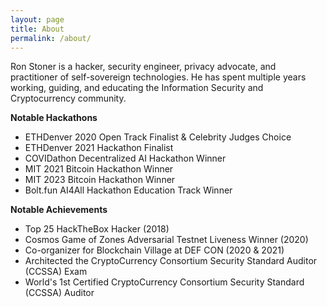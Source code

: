 ```yaml
---
layout: page
title: About
permalink: /about/
---
```


Ron Stoner is a hacker, security engineer, privacy advocate, and practitioner of self-sovereign technologies. He has spent multiple years working, guiding, and educating the Information Security and Cryptocurrency community.


**Notable Hackathons**
- ETHDenver 2020 Open Track Finalist & Celebrity Judges Choice
- ETHDenver 2021 Hackathon Finalist
- COVIDathon Decentralized AI Hackathon Winner
- MIT 2021 Bitcoin Hackathon Winner
- MIT 2023 Bitcoin Hackathon Winner
- Bolt.fun AI4All Hackathon Education Track Winner


**Notable Achievements**
- Top 25 HackTheBox Hacker (2018)
- Cosmos Game of Zones Adversarial Testnet Liveness Winner (2020)
- Co-organizer for Blockchain Village at DEF CON (2020 & 2021)
- Architected the CryptoCurrency Consortium Security Standard Auditor (CCSSA) Exam
- World's 1st Certified CryptoCurrency Consortium Security Standard (CCSSA) Auditor